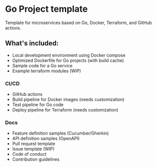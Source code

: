 # Go Project template

Template for microservices based on Go, Docker, Terraform, and GitHub actions.

## What's included:

- Local development environment using Docker compose
- Optimized Dockerfile for Go projects (with build cache)
- Sample code for a Go service
- Example terraform modules (WIP)

### CI/CD

- GitHub actions
- Build pipeline for Docker images (needs customization)
- Test pipeline for Go code
- Deploy pipeline for Terraform (needs customization)

### Docs

- Feature definition samples (Cucumber/Gherkin)
- API definition samples (OpenAPI)
- Pull request template
- Issue template (WIP)
- Code of conduct
- Contribution guidelines